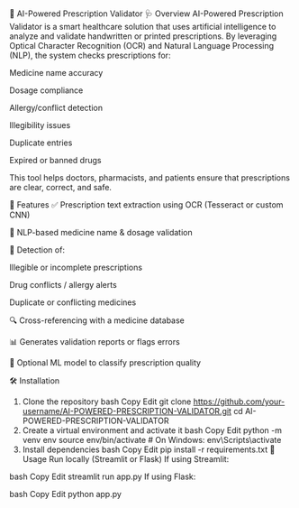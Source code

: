🧠 AI-Powered Prescription Validator
🩺 Overview
AI-Powered Prescription Validator is a smart healthcare solution that uses artificial intelligence to analyze and validate handwritten or printed prescriptions. By leveraging Optical Character Recognition (OCR) and Natural Language Processing (NLP), the system checks prescriptions for:

Medicine name accuracy

Dosage compliance

Allergy/conflict detection

Illegibility issues

Duplicate entries

Expired or banned drugs

This tool helps doctors, pharmacists, and patients ensure that prescriptions are clear, correct, and safe.

🚀 Features
✅ Prescription text extraction using OCR (Tesseract or custom CNN)

🤖 NLP-based medicine name & dosage validation

🛑 Detection of:

Illegible or incomplete prescriptions

Drug conflicts / allergy alerts

Duplicate or conflicting medicines

🔍 Cross-referencing with a medicine database

📊 Generates validation reports or flags errors

🧬 Optional ML model to classify prescription quality


🛠️ Installation
1. Clone the repository
bash
Copy
Edit
git clone https://github.com/your-username/AI-POWERED-PRESCRIPTION-VALIDATOR.git
cd AI-POWERED-PRESCRIPTION-VALIDATOR
2. Create a virtual environment and activate it
bash
Copy
Edit
python -m venv env
source env/bin/activate    # On Windows: env\Scripts\activate
3. Install dependencies
bash
Copy
Edit
pip install -r requirements.txt
🧪 Usage
Run locally (Streamlit or Flask)
If using Streamlit:

bash
Copy
Edit
streamlit run app.py
If using Flask:

bash
Copy
Edit
python app.py

